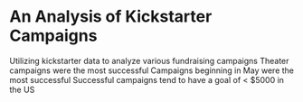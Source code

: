 # An Analysis of Kickstarter Campaigns
Utilizing kickstarter data to analyze various fundraising campaigns 
Theater campaigns were the most successful 
Campaigns beginning in May were the most successful
Successful campaigns tend to have a goal of < $5000 in the US

